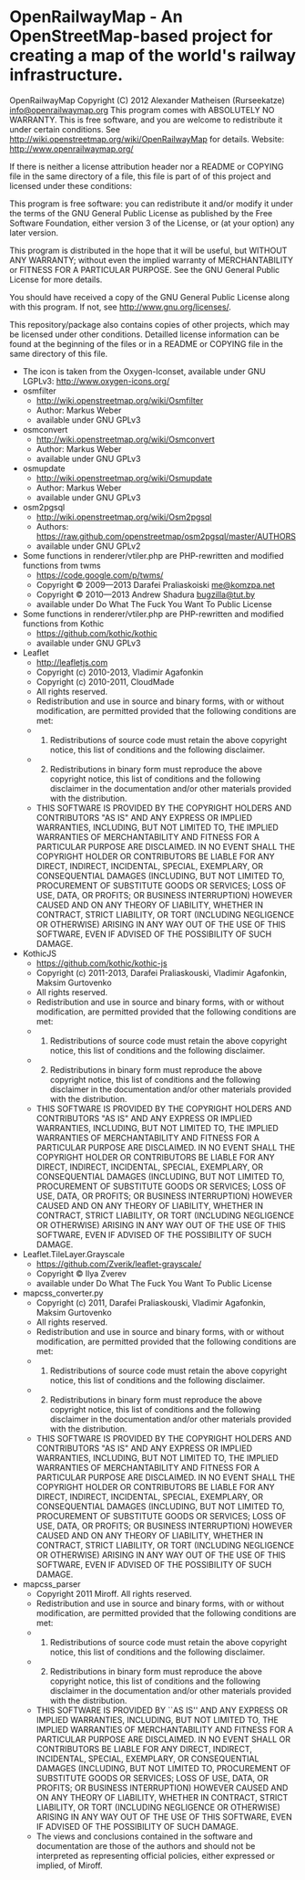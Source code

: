 OpenRailwayMap - An OpenStreetMap-based project for creating a map of the world's railway infrastructure.
=========================================================================================================

OpenRailwayMap Copyright (C) 2012 Alexander Matheisen (Rurseekatze) <info@openrailwaymap.org>
This program comes with ABSOLUTELY NO WARRANTY.
This is free software, and you are welcome to redistribute it under certain conditions.
See http://wiki.openstreetmap.org/wiki/OpenRailwayMap for details.
Website: http://www.openrailwaymap.org/



If there is neither a license attribution header nor a README or COPYING file in the same directory of a file, this file is part of of this project and licensed under these conditions:

This program is free software: you can redistribute it and/or modify
it under the terms of the GNU General Public License as published by
the Free Software Foundation, either version 3 of the License, or
(at your option) any later version.

This program is distributed in the hope that it will be useful,
but WITHOUT ANY WARRANTY; without even the implied warranty of
MERCHANTABILITY or FITNESS FOR A PARTICULAR PURPOSE. See the
GNU General Public License for more details.

You should have received a copy of the GNU General Public License
along with this program.  If not, see <http://www.gnu.org/licenses/>.


This repository/package also contains copies of other projects, which may be licensed under other conditions.
Detailled license information can be found at the beginning of the files or in a README or COPYING file in the same directory of this file.

* The icon is taken from the Oxygen-Iconset, available under GNU LGPLv3: http://www.oxygen-icons.org/
* osmfilter
    * http://wiki.openstreetmap.org/wiki/Osmfilter
    * Author: Markus Weber
    * available under GNU GPLv3
* osmconvert
    * http://wiki.openstreetmap.org/wiki/Osmconvert
    * Author: Markus Weber
    * available under GNU GPLv3
* osmupdate
    * http://wiki.openstreetmap.org/wiki/Osmupdate
    * Author: Markus Weber
    * available under GNU GPLv3
* osm2pgsql
    * http://wiki.openstreetmap.org/wiki/Osm2pgsql
    * Authors: https://raw.github.com/openstreetmap/osm2pgsql/master/AUTHORS
    * available under GNU GPLv2
* Some functions in renderer/vtiler.php are PHP-rewritten and modified functions from twms
    * https://code.google.com/p/twms/
    * Copyright © 2009—2013 Darafei Praliaskoiski <me@komzpa.net>
    * Copyright © 2010—2013 Andrew Shadura <bugzilla@tut.by>
    * available under Do What The Fuck You Want To Public License
* Some functions in renderer/vtiler.php are PHP-rewritten and modified functions from Kothic
    * https://github.com/kothic/kothic
    * available under GNU GPLv3
* Leaflet
    * http://leafletjs.com
    * Copyright (c) 2010-2013, Vladimir Agafonkin
    * Copyright (c) 2010-2011, CloudMade
    * All rights reserved.
    * Redistribution and use in source and binary forms, with or without modification, are permitted provided that the following conditions are met:
    * 1. Redistributions of source code must retain the above copyright notice, this list of conditions and the following disclaimer.
    * 2. Redistributions in binary form must reproduce the above copyright notice, this list of conditions and the following disclaimer in the documentation and/or other materials provided with the distribution.
    * THIS SOFTWARE IS PROVIDED BY THE COPYRIGHT HOLDERS AND CONTRIBUTORS "AS IS" AND ANY EXPRESS OR IMPLIED WARRANTIES, INCLUDING, BUT NOT LIMITED TO, THE IMPLIED WARRANTIES OF MERCHANTABILITY AND FITNESS FOR A PARTICULAR PURPOSE ARE DISCLAIMED. IN NO EVENT SHALL THE COPYRIGHT HOLDER OR CONTRIBUTORS BE LIABLE FOR ANY DIRECT, INDIRECT, INCIDENTAL, SPECIAL, EXEMPLARY, OR CONSEQUENTIAL DAMAGES (INCLUDING, BUT NOT LIMITED TO, PROCUREMENT OF SUBSTITUTE GOODS OR SERVICES; LOSS OF USE, DATA, OR PROFITS; OR BUSINESS INTERRUPTION) HOWEVER CAUSED AND ON ANY THEORY OF LIABILITY, WHETHER IN CONTRACT, STRICT LIABILITY, OR TORT (INCLUDING NEGLIGENCE OR OTHERWISE) ARISING IN ANY WAY OUT OF THE USE OF THIS SOFTWARE, EVEN IF ADVISED OF THE POSSIBILITY OF SUCH DAMAGE.
* KothicJS
    * https://github.com/kothic/kothic-js
	* Copyright (c) 2011-2013, Darafei Praliaskouski, Vladimir Agafonkin, Maksim Gurtovenko
	* All rights reserved.
	* Redistribution and use in source and binary forms, with or without modification, are permitted provided that the following conditions are met:
	* 1. Redistributions of source code must retain the above copyright notice, this list of conditions and the following disclaimer.
	* 2. Redistributions in binary form must reproduce the above copyright notice, this list of conditions and the following disclaimer in the documentation and/or other materials provided with the distribution.
	* THIS SOFTWARE IS PROVIDED BY THE COPYRIGHT HOLDERS AND CONTRIBUTORS "AS IS" AND ANY EXPRESS OR IMPLIED WARRANTIES, INCLUDING, BUT NOT LIMITED TO, THE IMPLIED WARRANTIES OF MERCHANTABILITY AND FITNESS FOR A PARTICULAR PURPOSE ARE DISCLAIMED. IN NO EVENT SHALL THE COPYRIGHT HOLDER OR CONTRIBUTORS BE LIABLE FOR ANY DIRECT, INDIRECT, INCIDENTAL, SPECIAL, EXEMPLARY, OR CONSEQUENTIAL DAMAGES (INCLUDING, BUT NOT LIMITED TO, PROCUREMENT OF SUBSTITUTE GOODS OR SERVICES; LOSS OF USE, DATA, OR PROFITS; OR BUSINESS INTERRUPTION) HOWEVER CAUSED AND ON ANY THEORY OF LIABILITY, WHETHER IN CONTRACT, STRICT LIABILITY, OR TORT (INCLUDING NEGLIGENCE OR OTHERWISE) ARISING IN ANY WAY OUT OF THE USE OF THIS SOFTWARE, EVEN IF ADVISED OF THE POSSIBILITY OF SUCH DAMAGE.
* Leaflet.TileLayer.Grayscale
    * https://github.com/Zverik/leaflet-grayscale/
    * Copyright © Ilya Zverev
    * available under Do What The Fuck You Want To Public License
* mapcss_converter.py
    * Copyright (c) 2011, Darafei Praliaskouski, Vladimir Agafonkin, Maksim Gurtovenko
    * All rights reserved.
    * Redistribution and use in source and binary forms, with or without modification, are permitted provided that the following conditions are met:
    * 1. Redistributions of source code must retain the above copyright notice, this list of conditions and the following disclaimer.
    * 2. Redistributions in binary form must reproduce the above copyright notice, this list of conditions and the following disclaimer in the documentation and/or other materials provided with the distribution.
    * THIS SOFTWARE IS PROVIDED BY THE COPYRIGHT HOLDERS AND CONTRIBUTORS "AS IS" AND ANY EXPRESS OR IMPLIED WARRANTIES, INCLUDING, BUT NOT LIMITED TO, THE IMPLIED WARRANTIES OF MERCHANTABILITY AND FITNESS FOR A PARTICULAR PURPOSE ARE DISCLAIMED. IN NO EVENT SHALL THE COPYRIGHT HOLDER OR CONTRIBUTORS BE LIABLE FOR ANY DIRECT, INDIRECT, INCIDENTAL, SPECIAL, EXEMPLARY, OR CONSEQUENTIAL DAMAGES (INCLUDING, BUT NOT LIMITED TO, PROCUREMENT OF  SUBSTITUTE GOODS OR SERVICES; LOSS OF USE, DATA, OR PROFITS; OR BUSINESS INTERRUPTION) HOWEVER CAUSED AND ON ANY THEORY OF LIABILITY, WHETHER IN CONTRACT, STRICT LIABILITY, OR TORT (INCLUDING NEGLIGENCE OR OTHERWISE) ARISING IN ANY WAY OUT OF THE USE OF THIS SOFTWARE, EVEN IF ADVISED OF THE POSSIBILITY OF SUCH DAMAGE.
* mapcss_parser
    * Copyright 2011 Miroff. All rights reserved.
    * Redistribution and use in source and binary forms, with or without modification, are permitted provided that the following conditions are met:
    * 1. Redistributions of source code must retain the above copyright notice, this list of conditions and the following disclaimer.
    * 2. Redistributions in binary form must reproduce the above copyright notice, this list of conditions and the following disclaimer in the documentation and/or other materials provided with the distribution.
    * THIS SOFTWARE IS PROVIDED BY <COPYRIGHT HOLDER> ``AS IS'' AND ANY EXPRESS OR IMPLIED WARRANTIES, INCLUDING, BUT NOT LIMITED TO, THE IMPLIED WARRANTIES OF MERCHANTABILITY AND FITNESS FOR A PARTICULAR PURPOSE ARE DISCLAIMED. IN NO EVENT SHALL <COPYRIGHT HOLDER> OR CONTRIBUTORS BE LIABLE FOR ANY DIRECT, INDIRECT, INCIDENTAL, SPECIAL, EXEMPLARY, OR CONSEQUENTIAL DAMAGES (INCLUDING, BUT NOT LIMITED TO, PROCUREMENT OF SUBSTITUTE GOODS OR SERVICES; LOSS OF USE, DATA, OR PROFITS; OR BUSINESS INTERRUPTION) HOWEVER CAUSED AND ON ANY THEORY OF LIABILITY, WHETHER IN CONTRACT, STRICT LIABILITY, OR TORT (INCLUDING NEGLIGENCE OR OTHERWISE) ARISING IN ANY WAY OUT OF THE USE OF THIS SOFTWARE, EVEN IF ADVISED OF THE POSSIBILITY OF SUCH DAMAGE.
    * The views and conclusions contained in the software and documentation are those of the authors and should not be interpreted as representing official policies, either expressed or implied, of Miroff.
